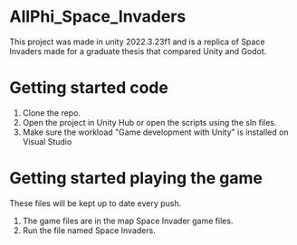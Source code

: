 # AllPhi_Space_Invaders
This project was made in unity 2022.3.23f1 and is a replica of Space Invaders made for a graduate thesis that compared Unity and Godot.
# Getting started code
1.  Clone the repo.
2.  Open the project in Unity Hub or open the scripts using the sln files.
3.  Make sure the workload "Game development with Unity" is installed on Visual Studio
# Getting started playing the game
These files will be kept up to date every push.
1.  The game files are in the map Space Invader game files.
2.  Run the file named Space Invaders.